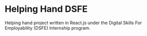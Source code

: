 
# Helping Hand DSFE
Helping hand project written in React.js under the Digital Skills For Employability (DSFE) Internship program.